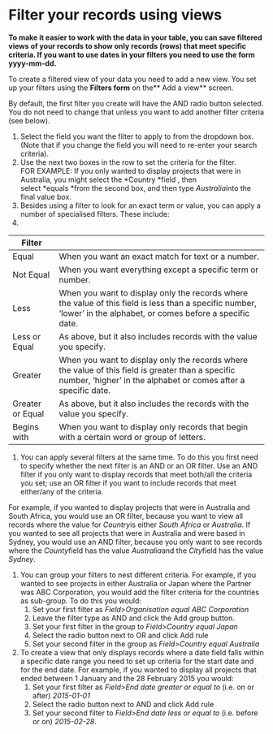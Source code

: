 

# Filter your records using views

**To make it easier to work with the data in your table, you can save filtered views of your records to show only records (rows) that meet specific criteria. If you want to use dates in your filters you need to use the form yyyy-mm-dd.**

To create a filtered view of your data you need to add a new view. You set up your filters using the&nbsp;**Filters form** on the**&nbsp;Add a view**&nbsp;screen.

By default, the first filter you create will have the AND radio button selected. You do not need to change that unless you want to add another filter criteria (see below).

1. Select the field you want the filter to apply to from the dropdown box. (Note that if you change the field you will need to re-enter your search criteria).
2. Use the next two boxes in the row to set the criteria for the filter.
   <br>FOR EXAMPLE: If you only wanted to display projects that were in Australia, you might select the *Country&nbsp;*field , then select&nbsp;*equals&nbsp;*from the second box, and then type&nbsp;*Australia*into the final value box.
3. Besides using a filter to look for an exact term or value, you can apply a number of specialised filters. These include: 
4. 
  | Filter | &nbsp; |
| --- | --- |
| Equal | When you want an exact match for text or a number. |
| Not Equal | When you want everything except a specific term or number. |
| Less | When you want to display only the records where the value of this field is less than a specific number, ‘lower’ in the alphabet, or comes before a specific date. |
| Less or Equal | As above, but it also includes records with the value you specify. |
| Greater | When you want to display only the records where the value of this field is greater than a specific number, ‘higher’ in the alphabet or comes after a specific date. |
| Greater or Equal | As above, but it also includes the records with the value you specify. |
| Begins with | When you want to display only records that begin with a certain word or group of letters. |

1. You can apply several filters at the same time. To do this you first need to specify whether the next filter is an AND or an OR filter. Use an AND filter if you only want to display records that meet both/all the criteria you set; use an OR filter if you want to include records that meet either/any of the criteria.

 For example, if you wanted to display projects that were in Australia and South Africa, you would use an OR filter, because you want to view all records where the value for *Country*is either *South Africa* or *Australia*.
 If you wanted to see all projects that were in Australia and were based in Sydney, you would use an AND filter, because you only want to see records where the *County*field has the value *Australia*and the *City*field has the value *Sydney*.
1. You can group your filters to nest different criteria. For example, if you wanted to see projects in either Australia or Japan where the Partner was ABC Corporation, you would add the filter criteria for the countries as sub-group. To do this you would:
   1. Set your first filter as *Field&gt;Organisation equal ABC Corporation*
   2. Leave the filter type as AND and click the Add group button.
   3. Set your first filter in the group to *Field&gt;Country equal Japan*
   4. Select the radio button next to OR and click Add rule
   5. Set your second filter in the group as *Field&gt;Country equal Australia*
2. To create a view that only displays records where a date field falls within a specific date range you need to set up criteria for the start date and for the end date. For example, if you wanted to display all projects that ended between 1 January and the 28 February 2015 you would:
   1. Set your first filter as *Field&gt;End date greater or equal to* (i.e. on or after) *2015-01-01*
   2. Select the radio button next to AND and click Add rule
   3. Set your second filter to *Field&gt;End date less or equal to* (i.e. before or on) *2015-02-28*.